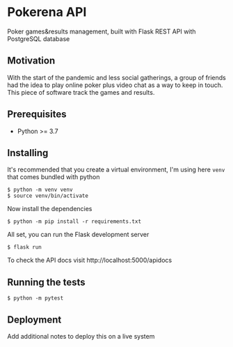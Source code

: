 # Pokerena API

Poker games&results management, built with Flask REST API with PostgreSQL database

## Motivation

With the start of the pandemic and less social gatherings, a group of friends had the idea to play online poker plus video chat as a way to keep in touch. This piece of software track the games and results.

## Prerequisites

- Python >= 3.7

## Installing

It's recommended that you create a virtual environment, I'm using here `venv` that comes bundled with python

```
$ python -m venv venv
$ source venv/bin/activate
```

Now install the dependencies

```
$ python -m pip install -r requirements.txt
```

All set, you can run the Flask development server

```
$ flask run
```

To check the API docs visit http://localhost:5000/apidocs

## Running the tests

```
$ python -m pytest
```

## Deployment

Add additional notes to deploy this on a live system
